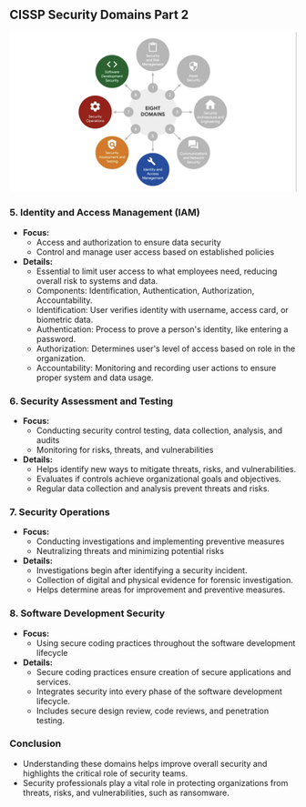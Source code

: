 

## CISSP Security Domains Part 2

![image-20240524234500282](images/image-20240524234500282.png)

### 5. Identity and Access Management (IAM)

- **Focus:**
  - Access and authorization to ensure data security
  - Control and manage user access based on established policies
- **Details:**
  - Essential to limit user access to what employees need, reducing overall risk to systems and data.
  - Components: Identification, Authentication, Authorization, Accountability.
  - Identification: User verifies identity with username, access card, or biometric data.
  - Authentication: Process to prove a person's identity, like entering a password.
  - Authorization: Determines user's level of access based on role in the organization.
  - Accountability: Monitoring and recording user actions to ensure proper system and data usage.

### 6. Security Assessment and Testing

- **Focus:**
  - Conducting security control testing, data collection, analysis, and audits
  - Monitoring for risks, threats, and vulnerabilities
- **Details:**
  - Helps identify new ways to mitigate threats, risks, and vulnerabilities.
  - Evaluates if controls achieve organizational goals and objectives.
  - Regular data collection and analysis prevent threats and risks.

### 7. Security Operations

- **Focus:**
  - Conducting investigations and implementing preventive measures
  - Neutralizing threats and minimizing potential risks
- **Details:**
  - Investigations begin after identifying a security incident.
  - Collection of digital and physical evidence for forensic investigation.
  - Helps determine areas for improvement and preventive measures.

### 8. Software Development Security

- **Focus:**
  - Using secure coding practices throughout the software development lifecycle
- **Details:**
  - Secure coding practices ensure creation of secure applications and services.
  - Integrates security into every phase of the software development lifecycle.
  - Includes secure design review, code reviews, and penetration testing.

### Conclusion

- Understanding these domains helps improve overall security and highlights the critical role of security teams.
- Security professionals play a vital role in protecting organizations from threats, risks, and vulnerabilities, such as ransomware.